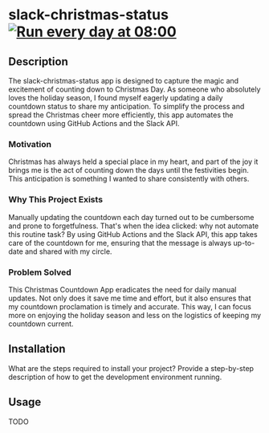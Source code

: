 # slack-christmas-status [![Run every day at 08:00](https://github.com/JayDubyaEey/slack-christmas-status/actions/workflows/main.yml/badge.svg)](https://github.com/JayDubyaEey/slack-christmas-status/actions/workflows/main.yml)

## Description

The slack-christmas-status app is designed to capture the magic and excitement of counting down to Christmas Day. As someone who absolutely loves the holiday season, I found myself eagerly updating a daily countdown status to share my anticipation. To simplify the process and spread the Christmas cheer more efficiently, this app automates the countdown using GitHub Actions and the Slack API.

### Motivation
Christmas has always held a special place in my heart, and part of the joy it brings me is the act of counting down the days until the festivities begin. This anticipation is something I wanted to share consistently with others.

### Why This Project Exists
Manually updating the countdown each day turned out to be cumbersome and prone to forgetfulness. That's when the idea clicked: why not automate this routine task? By using GitHub Actions and the Slack API, this app takes care of the countdown for me, ensuring that the message is always up-to-date and shared with my circle.

### Problem Solved
This Christmas Countdown App eradicates the need for daily manual updates. Not only does it save me time and effort, but it also ensures that my countdown proclamation is timely and accurate. This way, I can focus more on enjoying the holiday season and less on the logistics of keeping my countdown current.

## Installation

What are the steps required to install your project? Provide a step-by-step description of how to get the development environment running.

## Usage

TODO
